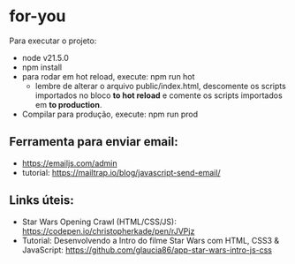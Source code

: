 # for-you

Para executar o projeto:
- node v21.5.0
- npm install
- para rodar em hot reload, execute: npm run hot
  - lembre de alterar o arquivo public/index.html, descomente os scripts importados no bloco **to hot reload** e comente os scripts importados em **to production**.
- Compilar para produção, execute: npm run prod


## Ferramenta para enviar email:

- https://emailjs.com/admin
- tutorial: https://mailtrap.io/blog/javascript-send-email/


## Links úteis:
- Star Wars Opening Crawl (HTML/CSS/JS): https://codepen.io/christopherkade/pen/rJVPjz
- Tutorial: Desenvolvendo a Intro do filme Star Wars com HTML, CSS3 & JavaScript: https://github.com/glaucia86/app-star-wars-intro-js-css
